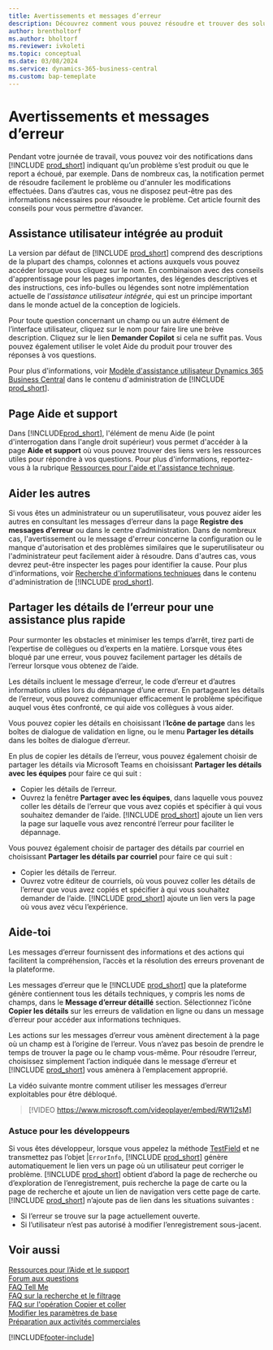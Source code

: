 ```yaml
---
title: Avertissements et messages d’erreur
description: Découvrez comment vous pouvez résoudre et trouver des solutions aux messages d'erreur lorsque vous travaillez dans Business Central.
author: brentholtorf
ms.author: bholtorf
ms.reviewer: ivkoleti
ms.topic: conceptual
ms.date: 03/08/2024
ms.service: dynamics-365-business-central
ms.custom: bap-temeplate
---
```

# Avertissements et messages d’erreur

Pendant votre journée de travail, vous pouvez voir des notifications dans [!INCLUDE [prod_short](includes/prod_short.md)] indiquant qu’un problème s’est produit ou que le report a échoué, par exemple. Dans de nombreux cas, la notification permet de résoudre facilement le problème ou d'annuler les modifications effectuées. Dans d’autres cas, vous ne disposez peut-être pas des informations nécessaires pour résoudre le problème. Cet article fournit des conseils pour vous permettre d’avancer.  

## Assistance utilisateur intégrée au produit

La version par défaut de [!INCLUDE [prod_short](includes/prod_short.md)] comprend des descriptions de la plupart des champs, colonnes et actions auxquels vous pouvez accéder lorsque vous cliquez sur le nom. En combinaison avec des conseils d'apprentissage pour les pages importantes, des légendes descriptives et des instructions, ces info-bulles ou légendes sont notre implémentation actuelle de l’*assistance utilisateur intégrée*, qui est un principe important dans le monde actuel de la conception de logiciels.  

Pour toute question concernant un champ ou un autre élément de l’interface utilisateur, cliquez sur le nom pour faire lire une brève description. Cliquez sur le lien **Demander Copilot** si cela ne suffit pas. Vous pouvez également utiliser le volet Aide du produit pour trouver des réponses à vos questions.  

Pour plus d'informations, voir [Modèle d'assistance utilisateur Dynamics 365 Business Central](/dynamics365/business-central/dev-itpro/user-assistance) dans le contenu d'administration de [!INCLUDE [prod_short](includes/prod_short.md)].  

## Page Aide et support

Dans [!INCLUDE[prod_short](includes/prod_short.md)], l'élément de menu Aide (le point d'interrogation dans l'angle droit supérieur) vous permet d'accéder à la page **Aide et support** où vous pouvez trouver des liens vers les ressources utiles pour répondre à vos questions. Pour plus d'informations, reportez-vous à la rubrique [Ressources pour l'aide et l'assistance technique](product-help-and-support.md).  

## Aider les autres

Si vous êtes un administrateur ou un superutilisateur, vous pouvez aider les autres en consultant les messages d’erreur dans la page **Registre des messages d’erreur** ou dans le centre d’administration. Dans de nombreux cas, l'avertissement ou le message d'erreur concerne la configuration ou le manque d'autorisation et des problèmes similaires que le superutilisateur ou l'administrateur peut facilement aider à résoudre. Dans d'autres cas, vous devrez peut-être inspecter les pages pour identifier la cause. Pour plus d'informations, voir [Recherche d'informations techniques](/dynamics365/business-central/dev-itpro/administration/manage-technical-support#finding-technical-information) dans le contenu d'administration de [!INCLUDE [prod_short](includes/prod_short.md)].  

## Partager les détails de l’erreur pour une assistance plus rapide

Pour surmonter les obstacles et minimiser les temps d’arrêt, tirez parti de l’expertise de collègues ou d’experts en la matière. Lorsque vous êtes bloqué par une erreur, vous pouvez facilement partager les détails de l’erreur lorsque vous obtenez de l’aide.

Les détails incluent le message d’erreur, le code d’erreur et d’autres informations utiles lors du dépannage d’une erreur. En partageant les détails de l’erreur, vous pouvez communiquer efficacement le problème spécifique auquel vous êtes confronté, ce qui aide vos collègues à vous aider.  

Vous pouvez copier les détails en choisissant l’**Icône de partage** dans les boîtes de dialogue de validation en ligne, ou le menu **Partager les détails** dans les boîtes de dialogue d’erreur.  

En plus de copier les détails de l’erreur, vous pouvez également choisir de partager les détails via Microsoft Teams en choisissant **Partager les détails avec les équipes** pour faire ce qui suit :

* Copier les détails de l’erreur.
* Ouvrez la fenêtre **Partager avec les équipes**, dans laquelle vous pouvez coller les détails de l’erreur que vous avez copiés et spécifier à qui vous souhaitez demander de l’aide. [!INCLUDE [prod_short](includes/prod_short.md)] ajoute un lien vers la page sur laquelle vous avez rencontré l’erreur pour faciliter le dépannage.

Vous pouvez également choisir de partager des détails par courriel en choisissant **Partager les détails par courriel** pour faire ce qui suit :

* Copier les détails de l’erreur.
* Ouvrez votre éditeur de courriels, où vous pouvez coller les détails de l’erreur que vous avez copiés et spécifier à qui vous souhaitez demander de l’aide. [!INCLUDE [prod_short](includes/prod_short.md)] ajoute un lien vers la page où vous avez vécu l’expérience.

## Aide-toi

Les messages d’erreur fournissent des informations et des actions qui facilitent la compréhension, l’accès et la résolution des erreurs provenant de la plateforme.

Les messages d’erreur que le [!INCLUDE [prod_short](includes/prod_short.md)] que la plateforme génère contiennent tous les détails techniques, y compris les noms de champs, dans le **Message d’erreur détaillé** section. Sélectionnez l’icône **Copier les détails** sur les erreurs de validation en ligne ou dans un message d’erreur pour accéder aux informations techniques.

Les actions sur les messages d’erreur vous amènent directement à la page où un champ est à l’origine de l’erreur. Vous n’avez pas besoin de prendre le temps de trouver la page ou le champ vous-même. Pour résoudre l’erreur, choisissez simplement l’action indiquée dans le message d’erreur et [!INCLUDE [prod_short](includes/prod_short.md)] vous amènera à l’emplacement approprié.

La vidéo suivante montre comment utiliser les messages d’erreur exploitables pour être débloqué.

> [!VIDEO https://www.microsoft.com/videoplayer/embed/RW1l2sM]

### Astuce pour les développeurs

Si vous êtes développeur, lorsque vous appelez la méthode [TestField](/dynamics365/business-central/dev-itpro/developer/methods-auto/record/record-testfield-joker-joker-errorinfo-method) et ne transmettez pas l’objet |`ErrorInfo`, [!INCLUDE [prod_short](includes/prod_short.md)] génère automatiquement le lien vers un page où un utilisateur peut corriger le problème. [!INCLUDE [prod_short](includes/prod_short.md)] obtient d’abord la page de recherche ou d’exploration de l’enregistrement, puis recherche la page de carte ou la page de recherche et ajoute un lien de navigation vers cette page de carte. [!INCLUDE [prod_short](includes/prod_short.md)] n’ajoute pas de lien dans les situations suivantes :

* Si l’erreur se trouve sur la page actuellement ouverte.
* Si l’utilisateur n’est pas autorisé à modifier l’enregistrement sous-jacent.

## Voir aussi

[Ressources pour l’Aide et le support](product-help-and-support.md)  
[Forum aux questions](across-faq.yml)  
[FAQ Tell Me](ui-search-faq.md)  
[FAQ sur la recherche et le filtrage](ui-search-filter-faq.yml)  
[FAQ sur l'opération Copier et coller](faq-copy-paste.yml)  
[Modifier les paramètres de base](ui-change-basic-settings.md)  
[Préparation aux activités commerciales](ui-get-ready-business.md)  

[!INCLUDE[footer-include](includes/footer-banner.md)]